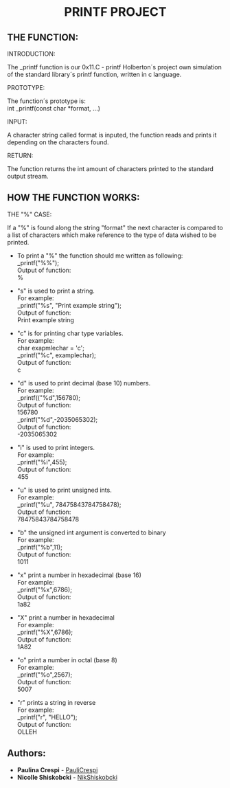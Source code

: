 <h1 align="center">
PRINTF PROJECT
</h1>

## THE FUNCTION:

INTRODUCTION:

The _printf function is our 0x11.C - printf Holberton´s project own simulation of the standard library´s printf function, written in c language. 


PROTOTYPE:

The function´s prototype is:   
int _printf(const char *format, ...) 

INPUT:

A character string called format is inputed, the function reads and prints it depending on the characters found. 

RETURN:

The function returns the int amount of characters printed to the standard output stream.

## HOW THE FUNCTION WORKS:

THE "%" CASE:

If a "%" is found along the string "format" the next character is compared to a list of characters which make reference to the type of data wished to be printed.

- To print a "%" the function should me written as following:  
  _printf("%%");  
  Output of function:  
  %  

- "s" is used to print a string.  
   For example:   
   _printf("%s", "Print example string");  
  Output of function:  
  Print example string  

- "c" is for printing char type variables.  
   For example:  
   char exapmlechar = 'c';  
   _printf("%c", examplechar);  
   Output of function:  
   c  

- "d" is used to print decimal (base 10) numbers.   
   For example:  
   _printf(("%d",156780);  
   Output of function:  
   156780  
   _printf("%d",-2035065302);  
   Output of function:  
   -2035065302  

- "i" is used to print integers.  
   For example:  
   _printf("%i",455);  
   Output of function:  
   455  

- "u" is used to print unsigned ints.   
   For example:  
   _printf("%u", 78475843784758478);    
   Output of function:    
   78475843784758478  

- "b" the unsigned int argument is converted to binary  
   For example:  
   _printf("%b",11);  
   Output of function:  
   1011  
- "x" print a number in hexadecimal (base 16)  
  For example:  
  _printf("%x",6786);  
  Output of function:  
  1a82  
- "X" print a number in hexadecimal  
  For example:  
  _printf("%X",6786);  
  Output of function:  
  1A82  
- "o" print a number in octal (base 8)  
  For example:  
  _printf("%o",2567);  
  Output of function:  
  5007  
- "r" prints a string in reverse    
  For example:  
  _printf("r", "HELLO");  
  Output of function:  
  OLLEH  

## Authors: 
* **Paulina Crespi** - [PauliCrespi](https://github.com/PauliCrespi)  
* **Nicolle Shiskobcki** - [NikShiskobcki](https://github.com/NikShiskobcki)  
